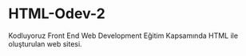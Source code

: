 ﻿# HTML-Odev-2

Kodluyoruz Front End Web Development Eğitim Kapsamında HTML ile oluşturulan web sitesi.